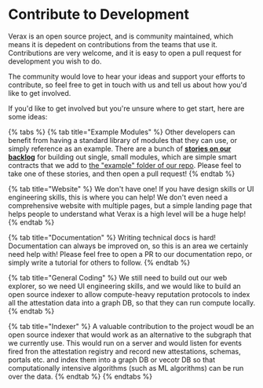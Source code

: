 # Contribute to Development

Verax is an open source project, and is community maintained, which means it is depedent on contributions from the teams that use it.  Contributions are very welcome, and it is easy to open a pull request for development you wish to do.

The community would love to hear your ideas and support your efforts to contribute, so feel free to get in touch with us and tell us about how you'd like to get involved.

If you'd like to get involved but you're unsure where to get start, here are some ideas:

{% tabs %}
{% tab title="Example Modules" %}
Other developers can benefit from having a standard library of modules that they can use, or simply reference as an example.  There are a bunch of [**stories on our backlog**](https://github.com/orgs/Consensys/projects/17) for building out single, small modules, which are simple smart contracts that we add to [the "example" folder of our repo](https://github.com/Consensys/linea-attestation-registry/tree/dev/contracts/src/example). Please feel to take one of these stories, and then open a pull request!
{% endtab %}

{% tab title="Website" %}
We don't have one!  If you have design skills or UI engineering skills, this is where you can help!  We don't even need a comprehensive website with multiple pages, but a simple landing page that helps people to understand what Verax is a high level will be a huge help!
{% endtab %}

{% tab title="Documentation" %}
Writing technical docs is hard!  Documentation can always be improved on, so this is an area we certainly need help with!  Please feel free to open a PR to our documentation repo, or simply write a tutorial for others to follow.
{% endtab %}

{% tab title="General Coding" %}
We still need to build out our web explorer, so we need UI engineering skills, and we would like to build an open source indexer to allow compute-heavy reputation protocols to index all the attestation data into a graph DB, so that they can run compute locally.
{% endtab %}

{% tab title="Indexer" %}
A valuable contribution to the project woudl be an open source indexer that would work as an alternative to the subgraph that we currently use.  This would run on a server and would listen for events fired fron the attestation registry and record new attestations, schemas, portals etc. and index them into a graph DB or vecotr DB so that computationally intensive algorithms (such as ML algorithms) can be run over the data.
{% endtab %}
{% endtabs %}

